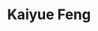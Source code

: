 ---
# Display name
title: Kaiyue Feng

# Full name (for SEO)
first_name: Kaiyue
last_name: Feng

# Username (this should match the folder name)
authors:
  - Kaiyue_Feng

# Is this the primary user of the site?
superuser: false

# Role/position
role: PhD student

# Organizations/Affiliations
organizations:
  - name: University of Technology Sydney

# Short bio (displayed in user profile at end of posts)
bio: Kaiyue Feng is currently a PhD student at the University of Technology Sydney, supervised by Prof. Bo Liu. Her research interests include security and privacy of machine learning. 

interests:
  - AI Security and Privacy
  - Vision Language Model

education:
  courses:
    - course: "Master in Computer Science"
      institution: "University of Liverpool"
      year: 2023
    - course: "Bachelor in Atmospheric Science"
      institution: Lanzhou University"
      year: 2019
# Social/Academic Networking
# For available icons, see: https://docs.hugoblox.com/getting-started/page-builder/#icons
#   For an email link, use "fas" icon pack, "envelope" icon, and a link in the
#   form "mailto:your-email@example.com" or "#contact" for contact widget.
social:
  - icon: envelope
    icon_pack: fas
    link: "mailto:kaiyue.feng@student.uts.edu.au"

# Link to a PDF of your resume/CV from the About widget.
# To enable, copy your resume/CV to `static/files/cv.pdf` and uncomment the lines below.
# - icon: cv
#   icon_pack: ai
#   link: files/cv.pdf

# Enter email to display Gravatar (if Gravatar enabled in Config)
email: ''

# Organizational groups that you belong to (for People widget)
#   Set this to `[]` or comment out if you are not using People widget.
user_groups:
  - PhD Students

---